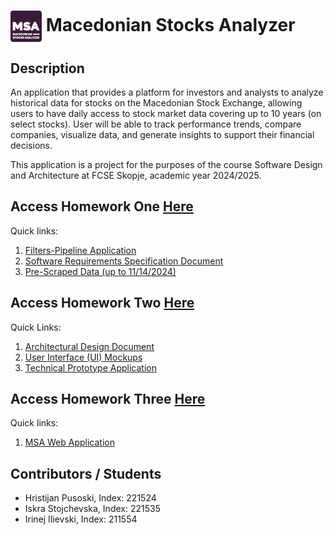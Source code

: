 <h1><img alt="Macedonian Stocks Analyzer Logo" src="./homework_three/frontend/public/msa-logo-150px.png" style="width: 50px; height: 50px; vertical-align: middle" /> Macedonian Stocks Analyzer</h1>

## Description

An application that provides a platform for investors and analysts to analyze historical data for stocks on the
Macedonian Stock Exchange, allowing users to have daily access to stock market data covering up to 10 years (on select
stocks). User will be able to track performance trends, compare companies, visualize data, and generate insights to
support their financial decisions.

This application is a project for the purposes of the course Software Design and Architecture at FCSE Skopje, academic
year 2024/2025.

## Access Homework One [Here](./homework_one)

Quick links:

1. [Filters-Pipeline Application](./homework_one/README.md#steps-for-running-the-application)
2. [Software Requirements Specification Document](./homework_one/SRS.md)
3. [Pre-Scraped Data (up to 11/14/2024)](./homework_one/pre_scraped_data)

## Access Homework Two [Here](./homework_two)

Quick Links:

1. [Architectural Design Document](./homework_two/architecture/)
2. [User Interface (UI) Mockups](./homework_two/mockups)
3. [Technical Prototype Application](./homework_two/tech_prototype)

## Access Homework Three [Here](./homework_three)

Quick links:

1. [MSA Web Application](./homework_three)

## Contributors / Students
- Hristijan Pusoski, Index: 221524
- Iskra Stojchevska, Index: 221535
- Irinej Ilievski, Index: 211554

